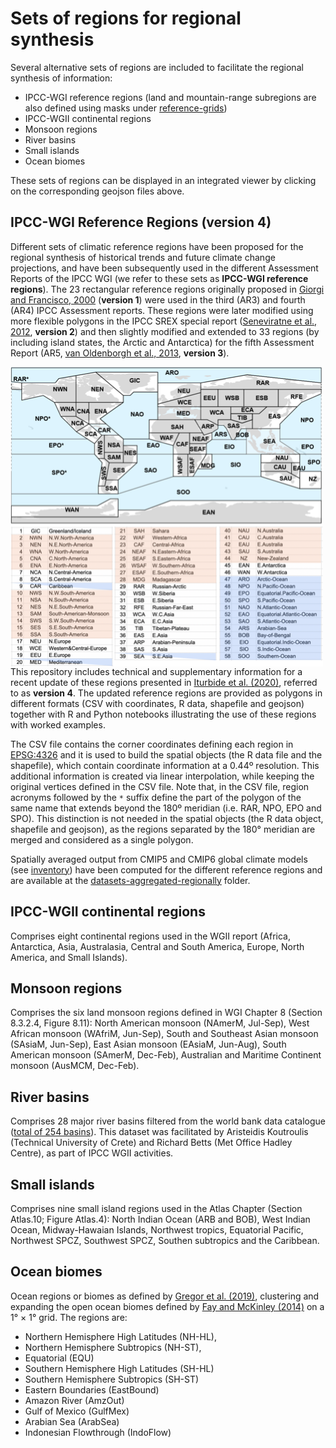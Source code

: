 # Sets of regions for regional synthesis

Several alternative sets of regions are included to facilitate the regional synthesis of information:

 * IPCC-WGI reference regions (land and mountain-range subregions are also defined using masks under [reference-grids](../reference-grids)) 
 * IPCC-WGII continental regions
 * Monsoon regions
 * River basins
 * Small islands
 * Ocean biomes

These sets of regions can be displayed in an integrated viewer by clicking on the corresponding geojson files above. 

## IPCC-WGI Reference Regions (version 4)

Different sets of climatic reference regions have been proposed for the regional synthesis of historical trends and future climate change projections, and have been subsequently used in the different Assessment Reports of the IPCC WGI (we refer to these sets as **IPCC-WGI reference regions**). The 23 rectangular reference regions originally proposed in [Giorgi and Francisco, 2000](https://doi.org/10.1007/PL00013733) (**version 1**) were used in the third (AR3) and fourth (AR4) IPCC Assessment reports. These regions were later modified using more flexible polygons in the IPCC SREX special report ([Seneviratne et al., 2012](https://www.ipcc.ch/site/assets/uploads/2018/03/SREX-Chap3_FINAL-1.pdf), **version 2**) and then slightly modified and extended to 33 regions (by including island states, the Arctic and Antarctica) for the fifth Assessment Report (AR5, [van Oldenborgh et al., 2013](https://www.ipcc.ch/report/ar5/wg1/atlas-of-global-and-regional-climate-projections), **version 3**). 

<img src="reference_regions_names.png" align="left" alt="" width="500" />

This repository includes technical and supplementary information for a recent update of these regions presented in [Iturbide et al. (2020)](https://doi.org/10.5194/essd-12-2959-2020), referred to as **version 4**. The updated reference regions are provided as polygons in different formats (CSV with coordinates, R data, shapefile and geojson) together with R and Python notebooks illustrating the use of these regions with worked examples.

The CSV file contains the corner coordinates defining each region in [EPSG:4326](https://spatialreference.org/ref/epsg/wgs-84/) and it is used to build the spatial objects (the R data file and the shapefile), which contain coordinate information at a 0.44º resolution. This additional information is created via linear interpolation, while keeping the original vertices defined in the CSV file. Note that, in the CSV file, region acronyms followed by the `*` suffix define the part of the polygon of the same name that extends beyond the 180º meridian (i.e. RAR, NPO, EPO and SPO). This distinction is not needed in the spatial objects (the R data object, shapefile and geojson), as the regions separated by the 180° meridian are merged and considered as a single polygon.

Spatially averaged output from CMIP5 and CMIP6 global climate models (see [inventory](../inventory)) have been computed for the different reference regions and are available at the [datasets-aggregated-regionally](../datasets-aggregated-regionally) folder.

## IPCC-WGII continental regions

Comprises eight continental regions used in the WGII report (Africa, Antarctica, Asia, Australasia, Central and South America, Europe, North America, and Small Islands).

## Monsoon regions

Comprises the six land monsoon regions defined in WGI Chapter 8 (Section 8.3.2.4, Figure 8.11): North American monsoon (NAmerM, Jul-Sep), West African monsoon (WAfriM, Jun-Sep), South and Southeast Asian monsoon (SAsiaM, Jun-Sep), East Asian monsoon (EAsiaM, Jun-Aug), South American monsoon (SAmerM, Dec-Feb), Australian and Maritime Continent monsoon (AusMCM, Dec-Feb).

## River basins

Comprises 28 major river basins filtered from the world bank data catalogue ([total of 254 basins](https://datacatalog.worldbank.org/dataset/major-river-basins-world)). This dataset was facilitated by Aristeidis Koutroulis (Technical University of Crete) and Richard Betts (Met Office Hadley Centre), as part of IPCC WGII activities. 

## Small islands

Comprises nine small island regions used in the Atlas Chapter (Section Atlas.10; Figure Atlas.4):  North Indian Ocean (ARB and BOB), West Indian Ocean, Midway-Hawaian Islands, Northwest tropics, Equatorial Pacific, Northwest SPCZ, Southwest SPCZ, Southen subtropics and the Caribbean.

## Ocean biomes

Ocean regions or biomes as defined by [Gregor et al. (2019)](https://www.geosci-model-dev.net/12/5113/2019/), clustering and expanding the open ocean biomes defined by [Fay and McKinley (2014)](https://essd.copernicus.org/articles/6/273/2014/) on a 1° × 1° grid. The regions are: 
* Northern Hemisphere High Latitudes (NH-HL),
* Northern Hemisphere Subtropics (NH-ST),
* Equatorial (EQU) 
* Southern Hemisphere High Latitudes (SH-HL) 
* Southern Hemisphere Subtropics (SH-ST)
* Eastern Boundaries (EastBound)
* Amazon River (AmzOut)
* Gulf of Mexico (GulfMex)
* Arabian Sea (ArabSea) 
* Indonesian Flowthrough (IndoFlow)



